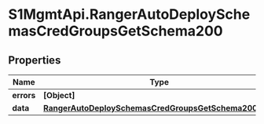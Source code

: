 # S1MgmtApi.RangerAutoDeploySchemasCredGroupsGetSchema200

## Properties
Name | Type | Description | Notes
------------ | ------------- | ------------- | -------------
**errors** | **[Object]** | Errors | [optional] 
**data** | [**RangerAutoDeploySchemasCredGroupsGetSchema200Data**](RangerAutoDeploySchemasCredGroupsGetSchema200Data.md) |  | [optional] 


